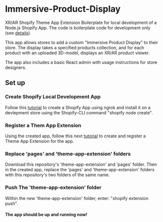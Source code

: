 # Immersive-Product-Display
XR/AR Shopify Theme App Extension Boilerplate for local development of a Node.js Shopify App. The code is boilerplate code for development only (see [details](https://github.com/Shopify/shopify-node-api/blob/main/docs/issues.md)).

This app allows stores to add a custom "Immersive Product Display" to their store. The display takes a specified products collection, and for each product with an uploaded 3D-model, displays an XR/AR product viewer. 

The app also includes a basic React admin with usage instructions for store designers.

## Set up

### Create Shopify Local Development App
Follow this [tutorial](https://shopify.dev/apps/getting-started/create#step-4-install-your-app-on-your-development-store) to create a Shopify App using ngrok and install it on a devlepment store using the Shopify-CLI command "shopify node create".

### Register a Them App Extension
Using the created app, follow this next [tutorial](https://shopify.dev/apps/online-store/theme-app-extensions/getting-started#scaffold-and-register-a-theme-app-extension) to create and register a Theme App Extension for the app.

### Replace 'pages' and 'theme-app-extension' folders
Download this repository's 'theme-app-extension' and 'pages' folder. Then in the created app, replace the 'pages' and 'theme-app-extension' folders with this repository's two folders of the same name. 

### Push The 'theme-app-extension' folder
Within the new 'theme-app-extension' folder, enter: "shopify extension push".

#### The app should be up and running now!
